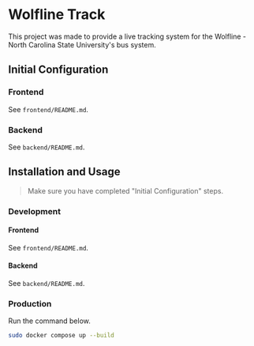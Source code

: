 # Wolfline Track

This project was made to provide a live tracking system for the Wolfline - North Carolina State University's bus system.

## Initial Configuration

### Frontend

See `frontend/README.md`.

### Backend

See `backend/README.md`.

## Installation and Usage

> Make sure you have completed "Initial Configuration" steps.

### Development

#### Frontend

See `frontend/README.md`.

#### Backend

See `backend/README.md`.

### Production

Run the command below.

```bash
sudo docker compose up --build
```